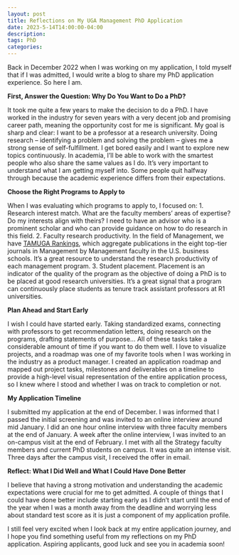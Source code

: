 ```yaml
---
layout: post
title: Reflections on My UGA Management PhD Application
date: 2023-5-14T14:00:00-04:00
description:
tags: PhD
categories:
---
```


Back in December 2022 when I was working on my application, I told myself that if I was admitted, I would write a blog to share my PhD application experience. So here I am. 

<p style="font-weight: bold;">First, Answer the Question: Why Do You Want to Do a PhD?</p>
It took me quite a few years to make the decision to do a PhD. I have worked in the industry for seven years with a very decent job and promising career path, meaning the opportunity cost for me is significant. My goal is sharp and clear: I want to be a professor at a research university. Doing research – identifying a problem and solving the problem – gives me a strong sense of self-fulfillment. I get bored easily and I want to explore new topics continuously. In academia, I’ll be able to work with the smartest people who also share the same values as I do. It’s very important to understand what I am getting myself into. Some people quit halfway through because the academic experience differs from their expectations. 

<p style="font-weight: bold;">Choose the Right Programs to Apply to</p>
When I was evaluating which programs to apply to, I focused on:
1. Research interest match. What are the faculty members’ areas of expertise? Do my interests align with theirs? I need to have an advisor who is a prominent scholar and who can provide guidance on how to do research in this field. 
2. Faculty research productivity. In the field of Management, we have <a href="https://www.tamugarankings.com/" target="_blank" rel="noopener noreferrer">TAMUGA Rankings</a>, which aggregate publications in the eight top-tier journals in Management by Management faculty in the U.S. business schools. It’s a great resource to understand the research productivity of each management program.
3. Student placement. Placement is an indicator of the quality of the program as the objective of doing a PhD is to be placed at good research universities. It’s a great signal that a program can continuously place students as tenure track assistant professors at R1 universities.

<p style="font-weight: bold;">Plan Ahead and Start Early</p>
I wish I could have started early. Taking standardized exams, connecting with professors to get recommendation letters, doing research on the programs, drafting statements of purpose… All of these tasks take a considerable amount of time if you want to do them well. I love to visualize projects, and a roadmap was one of my favorite tools when I was working in the industry as a product manager. I created an application roadmap and mapped out project tasks, milestones and deliverables on a timeline to provide a high-level visual representation of the entire application process, so I knew where I stood and whether I was on track to completion or not.

<p style="font-weight: bold;">My Application Timeline</p>
I submitted my application at the end of December. I was informed that I passed the initial screening and was invited to an online interview around mid January. I did an one hour online interview with three faculty members at the end of January. A week after the online interview, I was invited to an on-campus visit at the end of February. I met with all the Strategy faculty members and current PhD students on campus. It was quite an intense visit. Three days after the campus visit, I received the offer in email.

<p style="font-weight: bold;">Reflect: What I Did Well and What I Could Have Done Better</p>
I believe that having a strong motivation and understanding the academic expectations were crucial for me to get admitted. A couple of things that I could have done better include starting early as I didn’t start until the end of the year when I was a month away from the deadline and worrying less about standard test score as it is just a component of my application profile.

I still feel very excited when I look back at my entire application journey, and I hope you find something useful from my reflections on my PhD application. Aspiring applicants, good luck and see you in academia soon!
